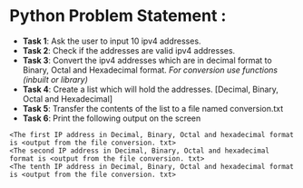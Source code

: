 # Python Problem Statement :

- **Task 1**: Ask the user to input 10 ipv4 addresses.
- **Task 2**: Check if the addresses are valid ipv4 addresses.
- **Task 3**: Convert the ipv4 addresses which are in decimal format to Binary, Octal and Hexadecimal format. *For conversion use functions (inbuilt or library)*
- **Task 4**: Create a list which will hold the addresses. [Decimal, Binary, Octal and Hexadecimal]
- **Task 5**: Transfer the contents of the list to a file named conversion.txt
- **Task 6**: Print the following output on the screen
```
<The first IP address in Decimal, Binary, Octal and hexadecimal format is <output from the file conversion. txt>
<The second IP address in Decimal, Binary, Octal and hexadecimal format is <output from the file conversion. txt>
<The tenth IP address in Decimal, Binary, Octal and hexadecimal format is <output from the file conversion. txt> 
```
